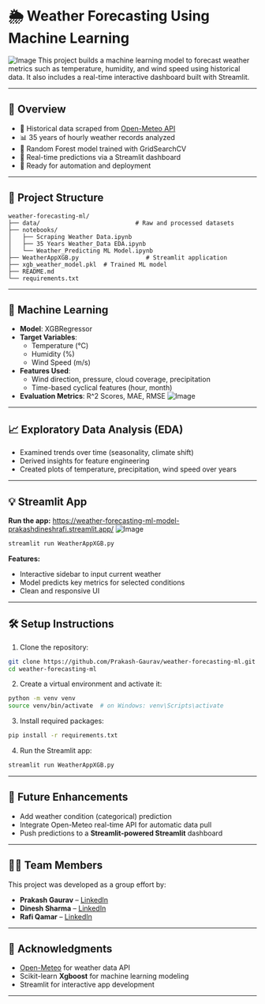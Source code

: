 
# 🌦️ Weather Forecasting Using Machine Learning
![Image](https://github.com/user-attachments/assets/55d6313d-6a9c-4fe2-9b2c-ccfaa11418b1)
This project builds a machine learning model to forecast weather metrics such as temperature, humidity, and wind speed using historical data. It also includes a real-time interactive dashboard built with Streamlit.

---

## 📌 Overview

- 🔄 Historical data scraped from [Open-Meteo API](https://open-meteo.com/)
- 📊 35 years of hourly weather records analyzed
- 🤖 Random Forest model trained with GridSearchCV
- 🚀 Real-time predictions via a Streamlit dashboard
- 🔧 Ready for automation and deployment

---

## 📂 Project Structure

```
weather-forecasting-ml/
├── data/                           # Raw and processed datasets
├── notebooks/
│   ├── Scraping Weather Data.ipynb
│   ├── 35 Years Weather_Data EDA.ipynb
│   └── Weather_Predicting ML Model.ipynb
├── WeatherAppXGB.py                   # Streamlit application
├── xgb_weather_model.pkl  # Trained ML model
├── README.md
└── requirements.txt
```

---

## 🧠 Machine Learning

- **Model**: XGBRegressor 
- **Target Variables**: 
  - Temperature (°C)
  - Humidity (%)
  - Wind Speed (m/s)
- **Features Used**:
  - Wind direction, pressure, cloud coverage, precipitation
  - Time-based cyclical features (hour, month)
- **Evaluation Metrics**: R^2 Scores, MAE, RMSE
![Image](https://github.com/user-attachments/assets/303b0d4e-9d0b-4197-827f-1a088ea35789)
---

## 📈 Exploratory Data Analysis (EDA)

- Examined trends over time (seasonality, climate shift)
- Derived insights for feature engineering
- Created plots of temperature, precipitation, wind speed over years

---

## 💡 Streamlit App

**Run the app:** https://weather-forecasting-ml-model-prakashdineshrafi.streamlit.app/
![Image](https://github.com/user-attachments/assets/b625591f-f09a-4bd5-a64d-7607d2b67204)

```bash
streamlit run WeatherAppXGB.py
```

**Features:**

- Interactive sidebar to input current weather
- Model predicts key metrics for selected conditions
- Clean and responsive UI

---

## 🛠 Setup Instructions

1. Clone the repository:

```bash
git clone https://github.com/Prakash-Gaurav/weather-forecasting-ml.git
cd weather-forecasting-ml
```

2. Create a virtual environment and activate it:

```bash
python -m venv venv
source venv/bin/activate  # on Windows: venv\Scripts\activate
```

3. Install required packages:

```bash
pip install -r requirements.txt
```

4. Run the Streamlit app:

```bash
streamlit run WeatherAppXGB.py
```

---

## 📌 Future Enhancements

- Add weather condition (categorical) prediction
- Integrate Open-Meteo real-time API for automatic data pull
- Push predictions to a **Streamlit-powered Streamlit** dashboard

---

## 👨‍💻 Team Members

This project was developed as a group effort by:

- **Prakash Gaurav** – [LinkedIn](https://www.linkedin.com/in/prakash-gaurav-519164268/)
- **Dinesh Sharma** – [LinkedIn](https://www.linkedin.com/in/zarddinesh/)
- **Rafi Qamar** – [LinkedIn](https://www.linkedin.com/in/rafi-qamar/)

---

## 🙌 Acknowledgments

- [Open-Meteo](https://open-meteo.com) for weather data API
- Scikit-learn **Xgboost** for machine learning modeling
- Streamlit for interactive app development

---


